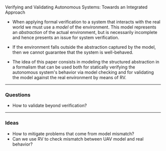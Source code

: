 Verifying and Validating Autonomous Systems: Towards an Integrated Approach

- When applying formal verification to a system that interacts with the real world we must use a *model* of the environment. This model represents an *abstraction* of the actual environment, but is necessarily incomplete and hence presents an issue for system verification.

- If the environment falls outside the abstraction captured by the model, then we cannot guarantee that the system is well-behaved.

- The idea of this paper consists in modeling the structured abstraction in a formalism that can be used both for statically verifying the autonomous system's behavior via model checking and for validating the model against the real environment by means of RV.

---------
### Questions
- How to validate beyond verification?

---------
### Ideas
- How to mitigate problems that come from model mismatch?
- Can we use RV to check mismatch between UAV model and real behavior?